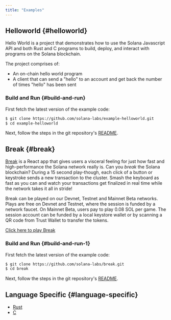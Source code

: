 ```yaml
---
title: "Examples"
---
```


## Helloworld {#helloworld}

Hello World is a project that demonstrates how to use the Solana Javascript API
and both Rust and C programs to build, deploy, and interact with programs on the
Solana blockchain.

The project comprises of:

- An on-chain hello world program
- A client that can send a "hello" to an account and get back the number of
  times "hello" has been sent

### Build and Run {#build-and-run}

First fetch the latest version of the example code:

```bash
$ git clone https://github.com/solana-labs/example-helloworld.git
$ cd example-helloworld
```

Next, follow the steps in the git repository's
[README](https://github.com/solana-labs/example-helloworld/blob/master/README.md).

## Break {#break}

[Break](https://break.solana.com/) is a React app that gives users a visceral
feeling for just how fast and high-performance the Solana network really is. Can
you _break_ the Solana blockchain? During a 15 second play-though, each click of
a button or keystroke sends a new transaction to the cluster. Smash the keyboard
as fast as you can and watch your transactions get finalized in real time while
the network takes it all in stride!

Break can be played on our Devnet, Testnet and Mainnet Beta networks. Plays are
free on Devnet and Testnet, where the session is funded by a network faucet. On
Mainnet Beta, users pay to play 0.08 SOL per game. The session account can be
funded by a local keystore wallet or by scanning a QR code from Trust Wallet to
transfer the tokens.

[Click here to play Break](https://break.solana.com/)

### Build and Run {#build-and-run-1}

First fetch the latest version of the example code:

```bash
$ git clone https://github.com/solana-labs/break.git
$ cd break
```

Next, follow the steps in the git repository's
[README](https://github.com/solana-labs/break/blob/master/README.md).

## Language Specific {#language-specific}

- [Rust](developing-rust.md#examples)
- [C](developing-c.md#examples)

